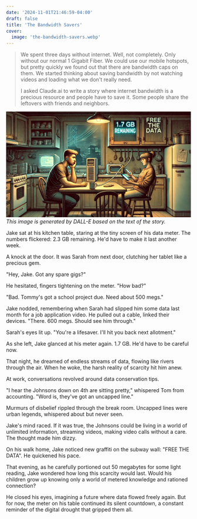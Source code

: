 ```yaml
---
date: '2024-11-01T21:46:59-04:00'
draft: false
title: 'The Bandwidth Savers'
cover:
  image: 'the-bandwidth-savers.webp'
---
```


> We spent three days without internet. Well, not completely. Only without our normal 1 Gigabit Fiber. We could use our mobile hotspots, but pretty quickly we found out that there are bandwidth caps on them. We started thinking about saving bandwidth by not watching videos and loading what we don't really need.
>
> I asked Claude.ai to write a story where internet bandwidth is a precious resource and people have to save it. Some people share the leftovers with friends and neighbors.

![The Bandwidth Savers](the-bandwidth-savers.webp)
_This image is generated by DALL-E based on the text of the story._

Jake sat at his kitchen table, staring at the tiny screen of his data meter. The numbers flickered: 2.3 GB remaining. He'd have to make it last another week.

A knock at the door. It was Sarah from next door, clutching her tablet like a precious gem.

"Hey, Jake. Got any spare gigs?"

He hesitated, fingers tightening on the meter. "How bad?"

"Bad. Tommy's got a school project due. Need about 500 megs."

Jake nodded, remembering when Sarah had slipped him some data last month for a job application video. He pulled out a cable, linked their devices. "There. 600 megs. Should see him through."

Sarah's eyes lit up. "You're a lifesaver. I'll hit you back next allotment."

As she left, Jake glanced at his meter again. 1.7 GB. He'd have to be careful now.

That night, he dreamed of endless streams of data, flowing like rivers through the air. When he woke, the harsh reality of scarcity hit him anew.

At work, conversations revolved around data conservation tips.

"I hear the Johnsons down on 4th are sitting pretty," whispered Tom from accounting. "Word is, they've got an uncapped line."

Murmurs of disbelief rippled through the break room. Uncapped lines were urban legends, whispered about but never seen.

Jake's mind raced. If it was true, the Johnsons could be living in a world of unlimited information, streaming videos, making video calls without a care. The thought made him dizzy.

On his walk home, Jake noticed new graffiti on the subway wall: "FREE THE DATA". He quickened his pace.

That evening, as he carefully portioned out 50 megabytes for some light reading, Jake wondered how long this scarcity would last. Would his children grow up knowing only a world of metered knowledge and rationed connection?

He closed his eyes, imagining a future where data flowed freely again. But for now, the meter on his table continued its silent countdown, a constant reminder of the digital drought that gripped them all.

